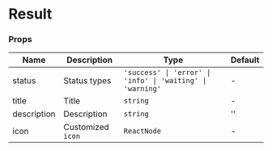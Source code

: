 # Result

<code src="./demos/demo1.tsx"></code>

### Props

| Name        | Description       | Type                                                       | Default |
| ----------- | ----------------- | ---------------------------------------------------------- | ------- |
| status      | Status types      | `'success' \| 'error' \| 'info' \| 'waiting' \| 'warning'` | -       |
| title       | Title             | `string`                                                   | -       |
| description | Description       | `string`                                                   | ''      |
| icon        | Customized `icon` | `ReactNode`                                                | -       |
